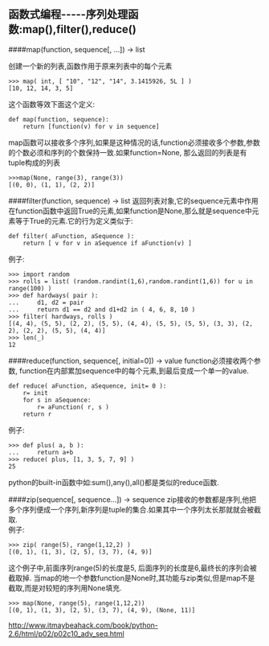 函数式编程-----序列处理函数:map(),filter(),reduce()
----------------------------
####map(function, sequence[, ...]) → list  

创建一个新的列表,函数作用于原来列表中的每个元素  

    >>> map( int, [ "10", "12", "14", 3.1415926, 5L ] )
    [10, 12, 14, 3, 5]
这个函数等效下面这个定义:  
    
    def map(function, sequence):
        return [function(v) for v in sequence]
map函数可以接收多个序列,如果是这种情况的话,function必须接收多个参数,参数的个数必须和序列的个数保持一致.如果function=None, 那么返回的列表是有tuple构成的列表  

    >>>map(None, range(3), range(3))
    [(0, 0), (1, 1), (2, 2)]

####filter(function, sequence) → list 
返回列表对象,它的sequence元素中作用在function函数中返回True的元素,如果function是None,那么就是sequence中元素等于True的元素.它的行为定义类似于:  

    def filter( aFunction, aSequence ):
        return [ v for v in aSequence if aFunction(v) ]
例子:  

    >>> import random
    >>> rolls = list( (random.randint(1,6),random.randint(1,6)) for u in range(100) )
    >>> def hardways( pair ):
    ...     d1, d2 = pair
    ...     return d1 == d2 and d1+d2 in ( 4, 6, 8, 10 )
    >>> filter( hardways, rolls )
    [(4, 4), (5, 5), (2, 2), (5, 5), (4, 4), (5, 5), (5, 5), (3, 3), (2, 2), (2, 2), (5, 5), (4, 4)]
    >>> len(_)
    12
####reduce(function, sequence[, initial=0]) → value
function必须接收两个参数, function在内部累加sequence中的每个元素,到最后变成一个单一的value.  

    def reduce( aFunction, aSequence, init= 0 ):
        r= init
        for s in aSequence:
            r= aFunction( r, s )
        return r
例子:  

    >>> def plus( a, b ):
    ...     return a+b
    >>> reduce( plus, [1, 3, 5, 7, 9] )
    25
python的built-in函数中如:sum(),any(),all()都是类似的reduce函数.  

####zip(sequence[, sequence...]) → sequence
zip接收的参数都是序列,他把多个序列便成一个序列,新序列是tuple的集合.如果其中一个序列太长那就就会被截取.  
例子:  

    >>> zip( range(5), range(1,12,2) )
    [(0, 1), (1, 3), (2, 5), (3, 7), (4, 9)]
这个例子中,前面序列range(5)的长度是5, 后面序列的长度是6,最终长的序列会被截取掉.  当map的地一个参数function是None时,其功能与zip类似,但是map不是截取,而是对较短的序列用None填充.  

    >>> map(None, range(5), range(1,12,2))
    [(0, 1), (1, 3), (2, 5), (3, 7), (4, 9), (None, 11)]

http://www.itmaybeahack.com/book/python-2.6/html/p02/p02c10_adv_seq.html

